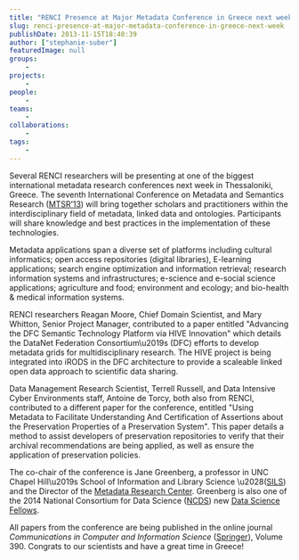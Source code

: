 ```yaml
---
title: "RENCI Presence at Major Metadata Conference in Greece next week"
slug: renci-presence-at-major-metadata-conference-in-greece-next-week
publishDate: 2013-11-15T18:40:39
author: ["stephanie-suber"]
featuredImage: null
groups:
    - 
projects:
    - 
people:
    - 
teams: 
    - 
collaborations:
    - 
tags:
    - 
---
```

<p>Several RENCI researchers will be presenting at one of the biggest international metadata research conferences next week in Thessaloniki, Greece. The seventh International Conference on Metadata and Semantics Research (<a href="http://mtsr2013.teithe.gr">MTSR&#8217;13</a>) will bring together scholars and practitioners within the interdisciplinary field of metadata, linked data and ontologies. Participants will share knowledge and best practices in the implementation of these technologies.</p>
<p>Metadata applications span a diverse set of platforms including cultural informatics; open access repositories (digital libraries), E-learning applications; search engine optimization and information retrieval; research information systems and infrastructures; e-science and e-social science applications; agriculture and food; environment and ecology; and bio-health &amp; medical information systems.</p>
<p>RENCI researchers Reagan Moore, Chief Domain Scientist, and Mary Whitton, Senior Project Manager, contributed to a paper entitled "Advancing the DFC Semantic Technology Platform via HIVE Innovation" which details the DataNet Federation Consortium\u2019s (DFC) efforts to develop metadata grids for multidisciplinary research. The HIVE project is being integrated into iRODS in the DFC architecture to provide a scaleable linked open data approach to scientific data sharing.</p>
<p>Data Management Research Scientist, Terrell Russell, and Data Intensive Cyber Environments staff, Antoine de Torcy, both also from RENCI, contributed to a different paper for the conference, entitled "Using Metadata to Facilitate Understanding And Certification of Assertions about the Preservation Properties of a Preservation System". This paper details a method to assist developers of preservation repositories to verify that their archival recommendations are being applied, as well as ensure the application of preservation policies.</p>
<p>The co-chair of the conference is Jane Greenberg, a professor in UNC Chapel Hill\u2019s School of Information and Library Science \u2028(<a href="https://sils.unc.edu">SILS</a>) and the Director of the <a href="http://ils.unc.edu/mrc/">Metadata Research Center</a>. Greenberg is also one of the 2014 National Consortium for Data Science (<a href="http://data2discovery.org">NCDS</a>) new <a href="http://sils.unc.edu/news/2013/jane-greenberg-data-fellow">Data Science Fellows</a>.</p>
<p>All papers from the conference are being published in the online journal <em>Communications in Computer and Information Science</em> (<a href="http://link.springer.com/book/10.1007%2F978-3-319-03437-9">Springer</a>), Volume 390. Congrats to our scientists and have a great time in Greece!</p>
<!-- AddThis Advanced Settings generic via filter on the_content --><!-- AddThis Share Buttons generic via filter on the_content -->
